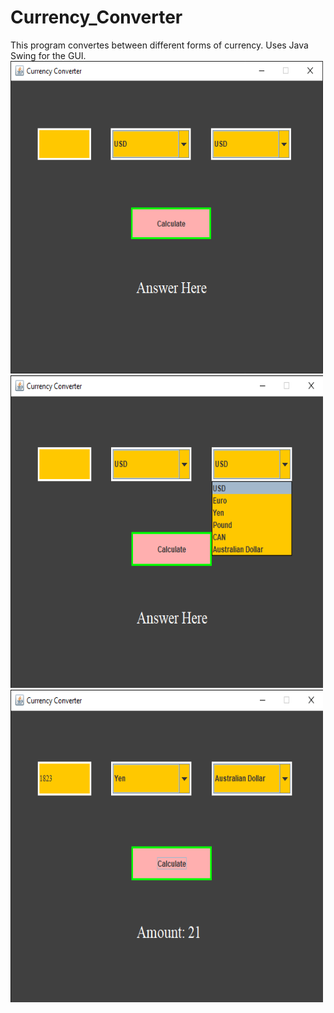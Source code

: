 # Currency_Converter
This program convertes between different forms of currency. Uses Java Swing for the GUI.
<img src="images/GUI_Image_1.PNG" width ="500" height="500" >
<img src="images/GUI_Image_2.PNG" width ="500" height="500" >
<img src="images/GUI_Image_3.PNG" width ="500" height="500" >
